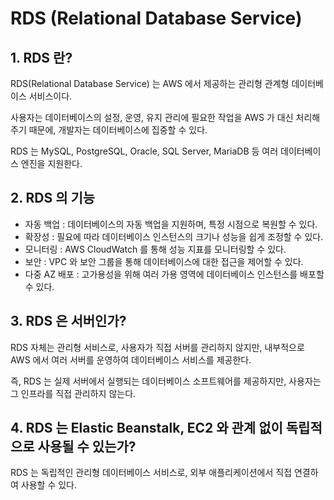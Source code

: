# RDS (Relational Database Service)

## 1. RDS 란?
RDS(Relational Database Service) 는 AWS 에서 제공하는 관리형 관계형 데이터베이스 서비스이다.

사용자는 데이터베이스의 설정, 운영, 유지 관리에 필요한 작업을 AWS 가 대신 처리해 주기 때문에, 개발자는 데이터베이스에 집중할 수 있다.

RDS 는 MySQL, PostgreSQL, Oracle, SQL Server, MariaDB 등 여러 데이터베이스 엔진을 지원한다.

## 2. RDS 의 기능
- 자동 백업 : 데이터베이스의 자동 백업을 지원하며, 특정 시점으로 복원할 수 있다.
- 확장성 : 필요에 따라 데이터베이스 인스턴스의 크기나 성능을 쉽게 조정할 수 있다.
- 모니터링 : AWS CloudWatch 를 통해 성능 지표를 모니터링할 수 있다.
- 보안 : VPC 와 보안 그룹을 통해 데이터베이스에 대한 접근을 제어할 수 있다.
- 다중 AZ 배포 : 고가용성을 위해 여러 가용 영역에 데이터베이스 인스턴스를 배포할 수 있다.

## 3. RDS 은 서버인가?
RDS 자체는 관리형 서비스로, 사용자가 직접 서버를 관리하지 않지만, 내부적으로 AWS 에서 여러 서버를 운영하여 데이터베이스 서비스를 제공한다.

즉, RDS 는 실제 서버에서 실행되는 데이터베이스 소프트웨어를 제공하지만, 사용자는 그 인프라를 직접 관리하지 않는다.

## 4. RDS 는 Elastic Beanstalk, EC2 와 관계 없이 독립적으로 사용될 수 있는가?
RDS 는 독립적인 관리형 데이터베이스 서비스로, 외부 애플리케이션에서 직접 연결하여 사용할 수 있다.